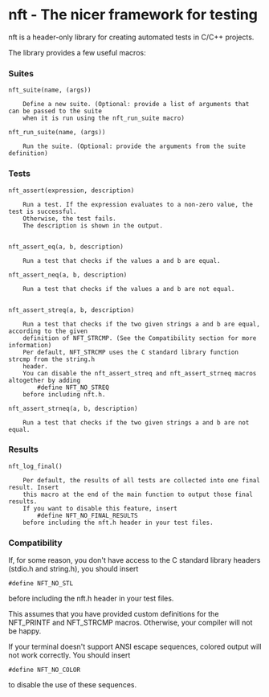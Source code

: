 # nft - The nicer framework for testing

nft is a header-only library for creating automated tests in C/C++ projects.

The library provides a few useful macros:

### Suites

```
nft_suite(name, (args))
  
	Define a new suite. (Optional: provide a list of arguments that can be passed to the suite
	when it is run using the nft_run_suite macro)

nft_run_suite(name, (args))
  
	Run the suite. (Optional: provide the arguments from the suite definition)

```

### Tests

```
nft_assert(expression, description)

	Run a test. If the expression evaluates to a non-zero value, the test is successful. 
	Otherwise, the test fails.
	The description is shown in the output.


nft_assert_eq(a, b, description)

	Run a test that checks if the values a and b are equal.

nft_assert_neq(a, b, description)

	Run a test that checks if the values a and b are not equal.


nft_assert_streq(a, b, description)

	Run a test that checks if the two given strings a and b are equal, according to the given
	definition of NFT_STRCMP. (See the Compatibility section for more information)
	Per default, NFT_STRCMP uses the C standard library function strcmp from the string.h
	header.
	You can disable the nft_assert_streq and nft_assert_strneq macros altogether by adding
		#define NFT_NO_STREQ
	before including nft.h.

nft_assert_strneq(a, b, description)

	Run a test that checks if the two given strings a and b are not equal.

```

### Results

```
nft_log_final()

	Per default, the results of all tests are collected into one final result. Insert
	this macro at the end of the main function to output those final results.
	If you want to disable this feature, insert
		#define NFT_NO_FINAL_RESULTS
	before including the nft.h header in your test files.

```

### Compatibility

If, for some reason, you don't have access to the C standard library headers (stdio.h and string.h),
you should insert
```
#define NFT_NO_STL
```
before including the nft.h header in your test files.

This assumes that you have provided custom definitions for the NFT\_PRINTF and NFT\_STRCMP macros.
Otherwise, your compiler will not be happy.


If your terminal doesn't support ANSI escape sequences, colored output will not work correctly.
You should insert
```
#define NFT_NO_COLOR
```
to disable the use of these sequences.
